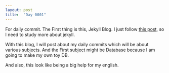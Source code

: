 ```yaml
---
layout: post
title:  "Day 0001"
---
```

For daily commit.
The First thing is this, Jekyll Blog.
I just follow [this post], so I need to study more about jekyll.

With this blog, I will post about my daily commits which will be about various subjects. And the First subject might be Database because I am going to make my own toy DB.

And also, this look like being a big help for my english.


[this post]: http://nolboo.kim/blog/2013/10/15/free-blog-with-github-jekyll/
